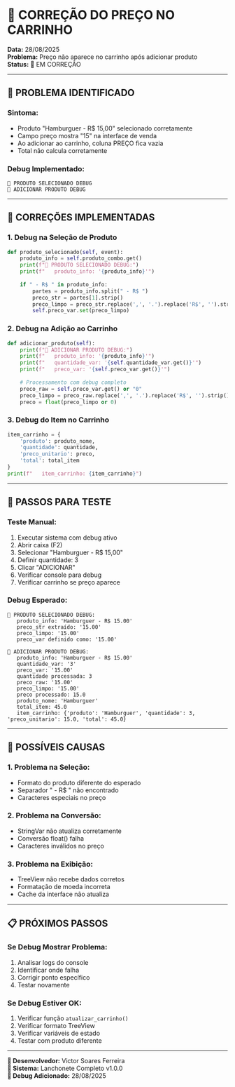 # 🛒 CORREÇÃO DO PREÇO NO CARRINHO

**Data:** 28/08/2025  
**Problema:** Preço não aparece no carrinho após adicionar produto  
**Status:** 🔧 EM CORREÇÃO

---

## 🎯 **PROBLEMA IDENTIFICADO**

### **Sintoma:**
- Produto "Hamburguer - R$ 15,00" selecionado corretamente
- Campo preço mostra "15" na interface de venda
- Ao adicionar ao carrinho, coluna PREÇO fica vazia
- Total não calcula corretamente

### **Debug Implementado:**
```
🛒 PRODUTO SELECIONADO DEBUG
🛒 ADICIONAR PRODUTO DEBUG
```

---

## 🔧 **CORREÇÕES IMPLEMENTADAS**

### **1. Debug na Seleção de Produto**
```python
def produto_selecionado(self, event):
    produto_info = self.produto_combo.get()
    print(f"🛒 PRODUTO SELECIONADO DEBUG:")
    print(f"   produto_info: '{produto_info}'")
    
    if " - R$ " in produto_info:
        partes = produto_info.split(" - R$ ")
        preco_str = partes[1].strip()
        preco_limpo = preco_str.replace(',', '.').replace('R$', '').strip()
        self.preco_var.set(preco_limpo)
```

### **2. Debug na Adição ao Carrinho**
```python
def adicionar_produto(self):
    print(f"🛒 ADICIONAR PRODUTO DEBUG:")
    print(f"   produto_info: '{produto_info}'")
    print(f"   quantidade_var: '{self.quantidade_var.get()}'")
    print(f"   preco_var: '{self.preco_var.get()}'")
    
    # Processamento com debug completo
    preco_raw = self.preco_var.get() or "0"
    preco_limpo = preco_raw.replace(',', '.').replace('R$', '').strip()
    preco = float(preco_limpo or 0)
```

### **3. Debug do Item no Carrinho**
```python
item_carrinho = {
    'produto': produto_nome,
    'quantidade': quantidade,
    'preco_unitario': preco,
    'total': total_item
}
print(f"   item_carrinho: {item_carrinho}")
```

---

## 🧪 **PASSOS PARA TESTE**

### **Teste Manual:**
1. Executar sistema com debug ativo
2. Abrir caixa (F2)
3. Selecionar "Hamburguer - R$ 15,00"
4. Definir quantidade: 3
5. Clicar "ADICIONAR"
6. Verificar console para debug
7. Verificar carrinho se preço aparece

### **Debug Esperado:**
```
🛒 PRODUTO SELECIONADO DEBUG:
   produto_info: 'Hamburguer - R$ 15.00'
   preco_str extraído: '15.00'
   preco_limpo: '15.00'
   preco_var definido como: '15.00'

🛒 ADICIONAR PRODUTO DEBUG:
   produto_info: 'Hamburguer - R$ 15.00'
   quantidade_var: '3'
   preco_var: '15.00'
   quantidade processada: 3
   preco_raw: '15.00'
   preco_limpo: '15.00'
   preco processado: 15.0
   produto_nome: 'Hamburguer'
   total_item: 45.0
   item_carrinho: {'produto': 'Hamburguer', 'quantidade': 3, 'preco_unitario': 15.0, 'total': 45.0}
```

---

## 🎯 **POSSÍVEIS CAUSAS**

### **1. Problema na Seleção:**
- Formato do produto diferente do esperado
- Separador " - R$ " não encontrado
- Caracteres especiais no preço

### **2. Problema na Conversão:**
- StringVar não atualiza corretamente
- Conversão float() falha
- Caracteres inválidos no preço

### **3. Problema na Exibição:**
- TreeView não recebe dados corretos
- Formatação de moeda incorreta
- Cache da interface não atualiza

---

## 📋 **PRÓXIMOS PASSOS**

### **Se Debug Mostrar Problema:**
1. Analisar logs do console
2. Identificar onde falha
3. Corrigir ponto específico
4. Testar novamente

### **Se Debug Estiver OK:**
1. Verificar função `atualizar_carrinho()`
2. Verificar formato TreeView
3. Verificar variáveis de estado
4. Testar com produto diferente

---

**📧 Desenvolvedor:** Victor Soares Ferreira  
**🔗 Sistema:** Lanchonete Completo v1.0.0  
**📅 Debug Adicionado:** 28/08/2025